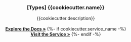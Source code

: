 <p align="center">
  <h3 align="center">[Types] {{cookiecutter.name}}</h3>
  <p align="center">
    {{cookiecutter.description}}
    <br /><br />
    <a href="/apidocs"><strong>Explore the Docs »</strong></a>
    {%- if cookiecutter.service_name -%}
    <br />
    <a href="https://github.com/two-app/{{cookiecutter.service_name}}"><strong>Visit the Service »</strong></a>
    {%- endif -%}
    <br />
  </p>
</p>
